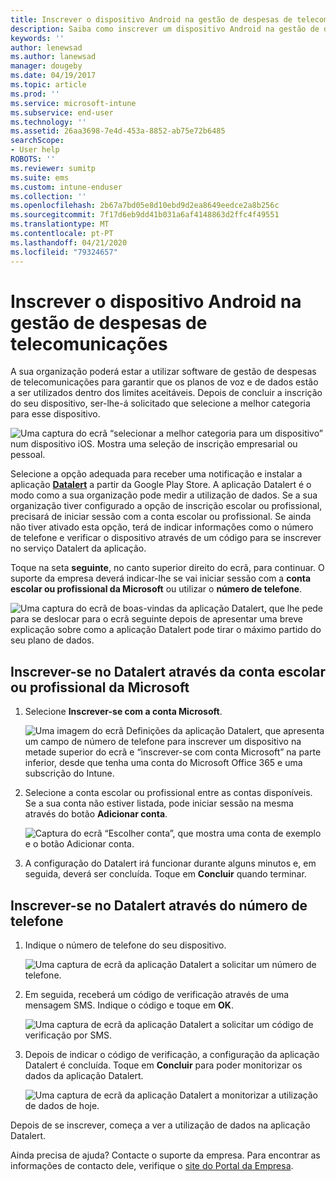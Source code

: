 ```yaml
---
title: Inscrever o dispositivo Android na gestão de despesas de telecomunicações com o Intune
description: Saiba como inscrever um dispositivo Android na gestão de despesas de telecomunicações.
keywords: ''
author: lenewsad
ms.author: lanewsad
manager: dougeby
ms.date: 04/19/2017
ms.topic: article
ms.prod: ''
ms.service: microsoft-intune
ms.subservice: end-user
ms.technology: ''
ms.assetid: 26aa3698-7e4d-453a-8852-ab75e72b6485
searchScope:
- User help
ROBOTS: ''
ms.reviewer: sumitp
ms.suite: ems
ms.custom: intune-enduser
ms.collection: ''
ms.openlocfilehash: 2b67a7bd05e8d10ebd9d2ea8649eedce2a8b256c
ms.sourcegitcommit: 7f17d6eb9dd41b031a6af4148863d2ffc4f49551
ms.translationtype: MT
ms.contentlocale: pt-PT
ms.lasthandoff: 04/21/2020
ms.locfileid: "79324657"
---
```

# <a name="enroll-your-android-device-in-telecom-expense-management"></a>Inscrever o dispositivo Android na gestão de despesas de telecomunicações

A sua organização poderá estar a utilizar software de gestão de despesas de telecomunicações para garantir que os planos de voz e de dados estão a ser utilizados dentro dos limites aceitáveis. Depois de concluir a inscrição do seu dispositivo, ser-lhe-á solicitado que selecione a melhor categoria para esse dispositivo.

![Uma captura do ecrã “selecionar a melhor categoria para um dispositivo” num dispositivo iOS. Mostra uma seleção de inscrição empresarial ou pessoal.](./media/and-enroll-11-tem-select-best-category.png)

Selecione a opção adequada para receber uma notificação e instalar a aplicação [__Datalert__](https://play.google.com/store/apps/details?id=fr.memobox.databox) a partir da Google Play Store. A aplicação Datalert é o modo como a sua organização pode medir a utilização de dados. Se a sua organização tiver configurado a opção de inscrição escolar ou profissional, precisará de iniciar sessão com a conta escolar ou profissional. Se ainda não tiver ativado esta opção, terá de indicar informações como o número de telefone e verificar o dispositivo através de um código para se inscrever no serviço Datalert da aplicação.

Toque na seta __seguinte__, no canto superior direito do ecrã, para continuar. O suporte da empresa deverá indicar-lhe se vai iniciar sessão com a __conta escolar ou profissional da Microsoft__ ou utilizar o __número de telefone__.

  ![Uma captura do ecrã de boas-vindas da aplicação Datalert, que lhe pede para se deslocar para o ecrã seguinte depois de apresentar uma breve explicação sobre como a aplicação Datalert pode tirar o máximo partido do seu plano de dados.](./media/and-enroll-12-tem-datalert-setup.png)

## <a name="enroll-into-datalert-using-your-microsoft-work-or-school-account"></a>Inscrever-se no Datalert através da conta escolar ou profissional da Microsoft

1. Selecione __Inscrever-se com a conta Microsoft__.

   ![Uma imagem do ecrã Definições da aplicação Datalert, que apresenta um campo de número de telefone para inscrever um dispositivo na metade superior do ecrã e “inscrever-se com conta Microsoft” na parte inferior, desde que tenha uma conta do Microsoft Office 365 e uma subscrição do Intune.](./media/and-enroll-12a-tem-datalert-enroll-msft-account.png)

2. Selecione a conta escolar ou profissional entre as contas disponíveis. Se a sua conta não estiver listada, pode iniciar sessão na mesma através do botão **Adicionar conta**.

   ![Captura do ecrã “Escolher conta”, que mostra uma conta de exemplo e o botão Adicionar conta.](./media/and-enroll-12b-tem-datalert-enroll-select-msft-account.png)

3. A configuração do Datalert irá funcionar durante alguns minutos e, em seguida, deverá ser concluída. Toque em __Concluir__ quando terminar.

## <a name="enroll-into-datalert-using-your-phone-number"></a>Inscrever-se no Datalert através do número de telefone

1. Indique o número de telefone do seu dispositivo.

   ![Uma captura de ecrã da aplicação Datalert a solicitar um número de telefone.](./media/and-enroll-13-tem-datalert-phone-number.png)

2. Em seguida, receberá um código de verificação através de uma mensagem SMS. Indique o código e toque em __OK__.

   ![Uma captura de ecrã da aplicação Datalert a solicitar um código de verificação por SMS.](./media/and-enroll-14-tem-datalert-sms.png)

3. Depois de indicar o código de verificação, a configuração da aplicação Datalert é concluída. Toque em __Concluir__ para poder monitorizar os dados da aplicação Datalert.

   ![Uma captura de ecrã da aplicação Datalert a monitorizar a utilização de dados de hoje.](./media/and-enroll-15-tem-datalert-monitoring-active.png)

Depois de se inscrever, começa a ver a utilização de dados na aplicação Datalert.

Ainda precisa de ajuda? Contacte o suporte da empresa. Para encontrar as informações de contacto dele, verifique o [site do Portal da Empresa](https://go.microsoft.com/fwlink/?linkid=2010980).
